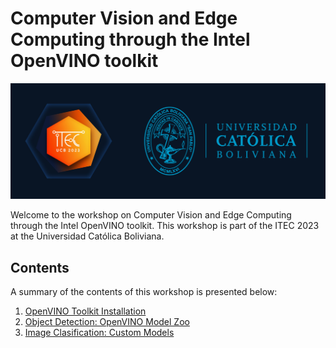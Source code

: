 # Computer Vision and Edge Computing through the Intel OpenVINO toolkit

<img title="" alt="Alt text" src="assets/itec_ucb_banner.png">

Welcome to the workshop on Computer Vision and Edge Computing through the Intel OpenVINO toolkit. This workshop is part of the ITEC 2023 at the Universidad Católica Boliviana.

## Contents

A summary of the contents of this workshop is presented below:

1. [OpenVINO Toolkit Installation](01-first-steps-openvino-installation.md)
2. [Object Detection: OpenVINO Model Zoo](02-object-detection-openvino-model-zoo.md)
3. [Image Clasification: Custom Models](03-image-clasification-custom-models.md)
